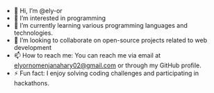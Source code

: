 - 👋 Hi, I’m @ely-or
- 👀 I’m interested in programming
- 🌱 I’m currently learning various programming languages and technologies.
- 💞️ I’m looking to collaborate on open-source projects related to web development
- 📫 How to reach me: You can reach me via email at elyornomenjanahary02@gmail.com or through my GitHub profile.
- ⚡ Fun fact: I enjoy solving coding challenges and participating in hackathons.


